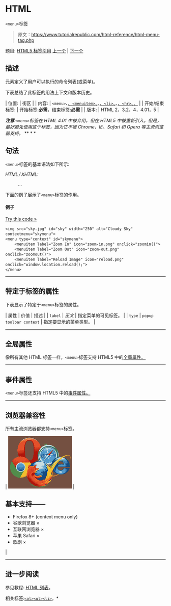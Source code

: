 # HTML

`<menu>`标签

> 原文：<https://www.tutorialrepublic.com/html-reference/html-menu-tag.php>

题目: [HTML5 标签引用](html5-tags.php) [上一个](html5-mark-tag.php) | [下一个](html5-menuitem-tag.php)

## 描述

元素定义了用户可以执行的命令列表(或菜单)。

下表总结了此标签的用法上下文和版本历史。

| 位置: | 街区 |
| 内容: | `<menu>`、[、`<menuitem>`、](html5-menuitem-tag.php)、[、`<li>`、](html-li-tag.php)、[、`<hr>`、](html-hr-tag.php)[、](html-script-tag.php) |
| 开始/结束标签: | 开始标签:**必需**，结束标签:**必需** |
| 版本: | HTML 2，3.2，4，4.01，5 |

 ***注意:**`<menu>`标签在 HTML 4.01 中被弃用，但在 HTML5 中被重新引入。但是，最好避免使用这个标签，因为它不被 Chrome、IE、Safari 和 Opera 等主流浏览器支持。*  ** * *

## 句法

`<menu>`标签的基本语法如下所示:

*HTML / XHTML:* <menu> ... </menu>

下面的例子展示了`<menu>`标签的作用。

#### 例子

[Try this code »](../codelab.php?topic=html5&file=menu-tag "Try this code using online Editor")

```
<img src="sky.jpg" id="sky" width="250" alt="Cloudy Sky" contextmenu="skymenu">
<menu type="context" id="skymenu">
    <menuitem label="Zoom In" icon="zoom-in.png" onclick="zoomin()">
    <menuitem label="Zoom Out" icon="zoom-out.png" onclick="zoomout()">
    <menuitem label="Reload Image" icon="reload.png" onclick="window.location.reload();">
</menu>
```

* * *

## 特定于标签的属性

下表显示了特定于`<menu>`标签的属性。

| 属性 | 价值 | 描述 |
| `label` | *正文* | 指定菜单的可见标签。 |
| `type` | `popup
toolbar
context` | 指定要显示的菜单类型。 |

* * *

## 全局属性

像所有其他 HTML 标签一样，`<menu>`标签支持 HTML5 中的[全局属性。](html5-global-attributes.php)

* * *

## 事件属性

`<menu>`标签还支持 HTML5 中的[事件属性。](html5-event-attributes.php)

* * *

## 浏览器兼容性

所有主流浏览器都支持`<menu>`标签。

| ![Browsers Icon](img/e9331123c77668c1832e541c2fca1002.png) | 

## 基本支持——

*   Firefox 8+ (context menu only)
*   谷歌浏览器 ×
*   互联网浏览器 ×
*   苹果 Safari ×
*   歌剧 ×

 |

* * *

## 进一步阅读

参见教程: [HTML 列表](../html-tutorial/html-lists.php)。

相关标签:[`<ol>`](html-ol-tag.php)[`<ul>`](html-ul-tag.php)[`<li>`](html-li-tag.php)。*